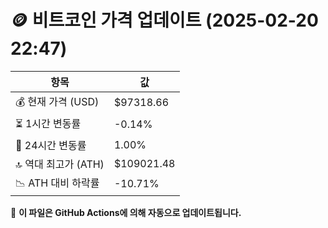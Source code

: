 # 🪙 비트코인 가격 업데이트 (2025-02-20 22:47)

| 항목                | 값 |
|--------------------|----------------|
| 💰 현재 가격 (USD) | $97318.66 |
| ⏳ 1시간 변동률    | -0.14% |
| 📆 24시간 변동률   | 1.00% |
| 🔝 역대 최고가 (ATH) | $109021.48 |
| 📉 ATH 대비 하락률 | -10.71% |

🔄 **이 파일은 GitHub Actions에 의해 자동으로 업데이트됩니다.**
